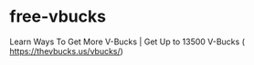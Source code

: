 # free-vbucks
Learn Ways To Get More V-Bucks | Get Up to 13500 V-Bucks ( https://thevbucks.us/vbucks/)
